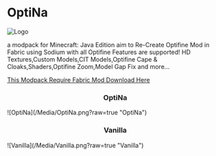 # OptiNa
<a><img src="https://github.com/NotAGanesh/OptiNa/blob/main/Assets/Logo.png?raw=true" alt="Logo" style="width:10%;height:10%;"></a>
<p>a modpack for Minecraft: Java Edition aim to Re-Create Optifine Mod in Fabric using Sodium with all Optifine
Features are supported! HD Textures,Custom Models,CIT Models,Optifine Cape & Cloaks,Shaders,Optifine Zoom,Model Gap Fix and more...</p>

<a href="https://fabricmc.net/">This Modpack Require Fabric Mod Download Here</a>

<center><h3>OptiNa</h3></center>
![OptiNa](/Media/OptiNa.png?raw=true "OptiNa")

<center><h3>Vanilla</h3></center>
![Vanilla](/Media/Vanilla.png?raw=true "Vanilla")

